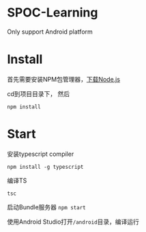 # SPOC-Learning
Only support Android platform

# Install

首先需要安装NPM包管理器，[下载Node.js](https://nodejs.org/zh-cn/)

cd到项目目录下，
然后

`npm install`

# Start
安装typescript compiler

`npm install -g typescript`

编译TS

`tsc`

启动Bundle服务器
`npm start`

使用Android Studio打开`/android`目录，编译运行
